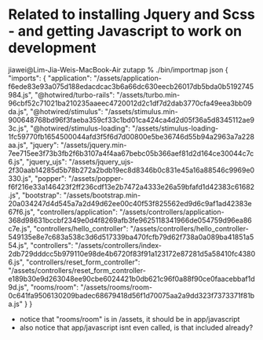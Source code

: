# Related to installing Jquery and Scss - and getting Javascript to work on development

jiawei@Lim-Jia-Weis-MacBook-Air zutapp % ./bin/importmap json
{
  "imports": {
    "application": "/assets/application-f6ede83e93a075d188edacdcac3b6a66dc630eecb26017db5bda0b5192745984.js",
    "@hotwired/turbo-rails": "/assets/turbo.min-96cbf52c71021ba210235aaeec4720012d2c1df7d2dab3770cfa49eea3bb09da.js",
    "@hotwired/stimulus": "/assets/stimulus.min-900648768bd96f3faeba359cf33c1bd01ca424ca4d2d05f36a5d8345112ae93c.js",
    "@hotwired/stimulus-loading": "/assets/stimulus-loading-1fc59770fb1654500044afd3f5f6d7d00800e5be36746d55b94a2963a7a228aa.js",
    "jquery": "/assets/jquery.min-7ee715ee3f73b3fb2f6b3107a4f4aa67bebc05b366aef81d2d164ce30044c7c6.js",
    "jquery_ujs": "/assets/jquery_ujs-2f30aab14285d5b78b272a2bdb19ec8d8346b0c831e45a16a88546c9969e0330.js",
    "popper": "/assets/popper-f6f216e33a146423f2ff236cdf13e2b7472a4333e26a59bfafd1d42383c61682.js",
    "bootstrap": "/assets/bootstrap.min-20a034247d4d545a7a2d49d62ee00c40f53f825562ed9d6c9af1ad42383e67f6.js",
    "controllers/application": "/assets/controllers/application-368d98631bccbf2349e0d4f8269afb3fe9625118341966de054759d96ea86c7e.js",
    "controllers/hello_controller": "/assets/controllers/hello_controller-549135e8e7c683a538c3d6d517339ba470fcfb79d62f738a0a089ba41851a554.js",
    "controllers": "/assets/controllers/index-2db729dddcc5b979110e98de4b6720f83f91a123172e87281d5a58410fc43806.js",
    "controllers/reset_form_controller": "/assets/controllers/reset_form_controller-e189b30e9d263048ee90cbe6024421b0db621c96f0a88f90ce0faacebbaf1d9d.js",
    "rooms/room": "/assets/rooms/room-0c641fa9506130209badec68679418d56f1d70075aa2a9dd323f7373371f81ba.js"
  }
}

- notice that "rooms/room" is in /assets, it should be in app/javascript
- also notice that app/javascript isnt even called, is that included already?